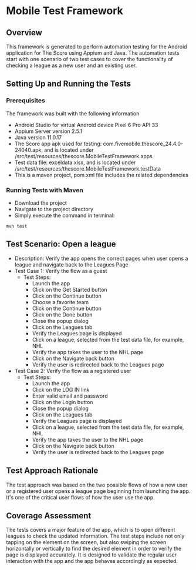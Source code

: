 # Mobile Test Framework

## Overview

This framework is generated to perform automation testing for the Android application for The Score using Appium and Java.
The automation tests start with one scenario of two test cases to cover the functionality of checking a league as a new user and an existing user.

## Setting Up and Running the Tests
### Prerequisites
The framework was built with the following information
- Android Studio for virtual Android device Pixel 6 Pro API 33
- Appium Server version 2.5.1
- Java version 11.0.17
- The Score app apk used for testing: com.fivemobile.thescore_24.4.0-24040.apk, and is located under /src/test/resources/thescore.MobileTestFramework.apps
- Test data file: exceldata.xlsx, and is located under /src/test/resources/thescore.MobileTestFramework.testData
- This is a maven project, pom.xml file includes the related dependencies

### Running Tests with Maven
- Download the project
- Navigate to the project directory
- Simply execute the command in terminal:
```
mvn test
```

## Test Scenario: Open a league
- Description: Verify the app opens the correct pages when user opens a league and navigate back to the Leagues Page
- Test Case 1: Verify the flow as a guest
    - Test Steps:
      - Launch the app
      - Click on the Get Started button
      - Click on the Continue button
      - Choose a favorite team
      - Click on the Continue button
      - Click on the Done button
      - Close the popup dialog
      - Click on the Leagues tab
      - Verify the Leagues page is displayed
      - Click on a league, selected from the test data file, for example, NHL
      - Verify the app takes the user to the NHL page
      - Click on the Navigate back button
      - Verify the user is redirected back to the Leagues page
- Test Case 2: Verify the flow as a registered user
    - Test Steps:
      - Launch the app
      - Click on the LOG IN link
      - Enter valid email and password
      - Click on the Login button
      - Close the popup dialog
      - Click on the Leagues tab
      - Verify the Leagues page is displayed
      - Click on a league, selected from the test data file, for example, NHL
      - Verify the app takes the user to the NHL page
      - Click on the Navigate back button
      - Verify the user is redirected back to the Leagues page

## Test Approach Rationale
The test approach was based on the two possible flows of how a new user or a registered user opens a league page beginning from launching the app. It's one of the critical user flows of how the user use the app.

## Coverage Assessment
The tests covers a major feature of the app, which is to open different leagues to check the updated information. The test steps include not only tapping on the element on the screen, but also swiping the screen horizontally or vertically to find the desired element in order to verify the page is displayed accurately. It is designed to validate the regular user interaction with the app and the  app behaves accordingly as expected.
